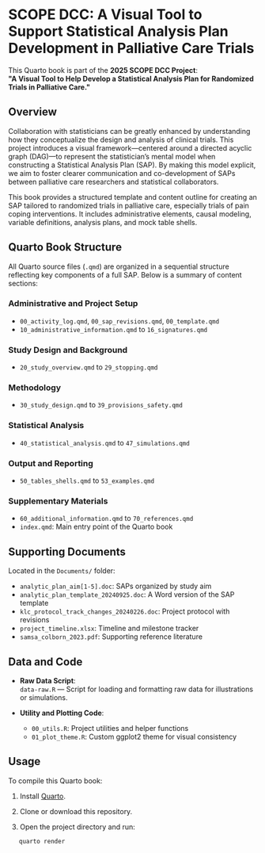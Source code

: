 # SCOPE DCC: A Visual Tool to Support Statistical Analysis Plan Development in Palliative Care Trials

This Quarto book is part of the **2025 SCOPE DCC Project**:  
**"A Visual Tool to Help Develop a Statistical Analysis Plan for Randomized Trials in Palliative Care."**

## Overview

Collaboration with statisticians can be greatly enhanced by understanding how they conceptualize the design and analysis of clinical trials. This project introduces a visual framework—centered around a directed acyclic graph (DAG)—to represent the statistician’s mental model when constructing a Statistical Analysis Plan (SAP). By making this model explicit, we aim to foster clearer communication and co-development of SAPs between palliative care researchers and statistical collaborators.

This book provides a structured template and content outline for creating an SAP tailored to randomized trials in palliative care, especially trials of pain coping interventions. It includes administrative elements, causal modeling, variable definitions, analysis plans, and mock table shells.

## Quarto Book Structure

All Quarto source files (`.qmd`) are organized in a sequential structure reflecting key components of a full SAP. Below is a summary of content sections:

### Administrative and Project Setup
- `00_activity_log.qmd`, `00_sap_revisions.qmd`, `00_template.qmd`
- `10_administrative_information.qmd` to `16_signatures.qmd`

### Study Design and Background
- `20_study_overview.qmd` to `29_stopping.qmd`

### Methodology
- `30_study_design.qmd` to `39_provisions_safety.qmd`

### Statistical Analysis
- `40_statistical_analysis.qmd` to `47_simulations.qmd`

### Output and Reporting
- `50_tables_shells.qmd` to `53_examples.qmd`

### Supplementary Materials
- `60_additional_information.qmd` to `70_references.qmd`
- `index.qmd`: Main entry point of the Quarto book

## Supporting Documents

Located in the `Documents/` folder:
- `analytic_plan_aim[1-5].doc`: SAPs organized by study aim
- `analytic_plan_template_20240925.doc`: A Word version of the SAP template
- `klc_protocol_track_changes_20240226.doc`: Project protocol with revisions
- `project_timeline.xlsx`: Timeline and milestone tracker
- `samsa_colborn_2023.pdf`: Supporting reference literature

## Data and Code

- **Raw Data Script**:  
  `data-raw.R` — Script for loading and formatting raw data for illustrations or simulations.

- **Utility and Plotting Code**:  
  - `00_utils.R`: Project utilities and helper functions  
  - `01_plot_theme.R`: Custom ggplot2 theme for visual consistency

## Usage

To compile this Quarto book:

1. Install [Quarto](https://quarto.org/docs/get-started/).

2. Clone or download this repository.

3. Open the project directory and run:

```bash
   quarto render
```



